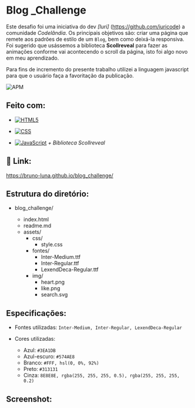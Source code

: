 # **Blog _Challenge**

Este desafio foi uma iniciativa do dev *[Iuri]* (https://github.com/iuricode) a comunidade *Codelândia*. Os principais objetivos  são: criar uma página que remete aos padrões de estilo de um `Blog`, bem como deixá-la responsiva. Foi sugerido que usássemos a biblioteca  **Scollreveal** para fazer as animações conforme vai acontecendo o scroll da página, isto foi algo novo em meu aprendizado.

Para fins de incremento do presente trabalho utilizei a linguagem javascript para que o usuário faça a favoritação da publicação.

![APM](https://camo.githubusercontent.com/2b5be4f21ba05bac285e81a1a1f11036ee50ca3bb9b2b7b00a3cd1cf0589b2fc/68747470733a2f2f696d672e736869656c64732e696f2f61706d2f6c2f76696d2d6d6f64653f636f6c6f723d626c7565)

## Feito com:

- [![HTML5](https://camo.githubusercontent.com/3fd58db04ae96181db91ff9cee08bca4ca6db9db8dd38f2063f26781eaeb67e4/68747470733a2f2f696d672e736869656c64732e696f2f62616467652f2d48544d4c352d3030303030303f7374796c653d666c6174266c6f676f3d68746d6c35)](https://camo.githubusercontent.com/3fd58db04ae96181db91ff9cee08bca4ca6db9db8dd38f2063f26781eaeb67e4/68747470733a2f2f696d672e736869656c64732e696f2f62616467652f2d48544d4c352d3030303030303f7374796c653d666c6174266c6f676f3d68746d6c35)

- [![CSS](https://camo.githubusercontent.com/d738d76484d50c8345c2d01e39364b707285bc7936140858e7909dfe6424efb2/68747470733a2f2f696d672e736869656c64732e696f2f62616467652f2d4353532d3035313232413f7374796c653d666c6174266c6f676f3d43535333266c6f676f436f6c6f723d313537324236)](https://camo.githubusercontent.com/d738d76484d50c8345c2d01e39364b707285bc7936140858e7909dfe6424efb2/68747470733a2f2f696d672e736869656c64732e696f2f62616467652f2d4353532d3035313232413f7374796c653d666c6174266c6f676f3d43535333266c6f676f436f6c6f723d313537324236)

- [![JavaScript](https://camo.githubusercontent.com/ddbeaac0298ab7864fff9ed11ff78cc48623e4ff75b6ba770ceeb80fb2aa9685/68747470733a2f2f696d672e736869656c64732e696f2f62616467652f2d4a6176615363726970742d3030303030303f7374796c653d666c6174266c6f676f3d6a617661736372697074)](https://camo.githubusercontent.com/ddbeaac0298ab7864fff9ed11ff78cc48623e4ff75b6ba770ceeb80fb2aa9685/68747470733a2f2f696d672e736869656c64732e696f2f62616467652f2d4a6176615363726970742d3030303030303f7374796c653d666c6174266c6f676f3d6a617661736372697074) *+ Biblioteca Scollreveal*

  

## :tada:  Link:

https://bruno-luna.github.io/blog_challenge/

## Estrutura do diretório:

- blog_challenge/

  - index.html
  - readme.md
  - assets/
    - css/
      - style.css
    - fontes/
      - Inter-Medium.ttf
      - Inter-Regular.ttf
      - LexendDeca-Regular.ttf
    - img/
      - heart.png
      - like.png
      - search.svg

  

## Especificações:

- Fontes utilizadas: `Inter-Medium, Inter-Regular, LexendDeca-Regular`

- Cores utilizadas:  

  - Azul: `#3EA1DB`
  - Azul-escuro: `#574AE8`
  - Branco: `#FFF, hsl(0, 0%, 92%)`
  - Preto: `#313131`
  - Cinza: `8E8E8E, rgba(255, 255, 255, 0.5), rgba(255, 255, 255, 0.2)`

  

  

## Screenshot: 

![]()

![]()